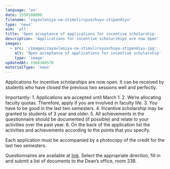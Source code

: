 ```yaml
---
language: 'en'
date: 1550188800
filename: 'zayavleniya-na-stimuliruyuschuyu-stipendiyu'
type: 'news'
aim: 'all'
title: 'Open acceptance of applications for incentive scholarship'
description: 'Applications for incentive scholarships are now Open'
images:
  - src: '/images/zayavleniya-na-stimuliruyuschuyu-stipendiyu.jpg'
    alt: 'Open acceptance of applications for incentive scholarship'
    type: 'image'
updatedAt: 1568360578
materialType: 'news'
---
```

Applications for incentive scholarships are now open. It can be received by students who have closed the previous two sessions well and perfectly.

Importantly: 1. Applications are accepted until March 1. 2. We’re allocating faculty quotas. Therefore, apply if you are involved in faculty life. 3. You have to be good in the last two semesters. 4. Incentive scholarship may be granted to students of 3 year and older. 5. All achievements in the questionnaire should be documented (if possible) and relate to your activities over the past year. 6. On the back of the application list the activities and achievements according to the points that you specify.

Each application must be accompanied by a photocopy of the credit for the last two semesters.

Questionnaires are available at [link](https://vk.com/doc24974484_492320611?hash=c317d4f3d162b34617&dl=5e0e926e99af5c0c0b). Select the appropriate direction, fill in and submit a list of documents to the Dean’s office, room 238.
